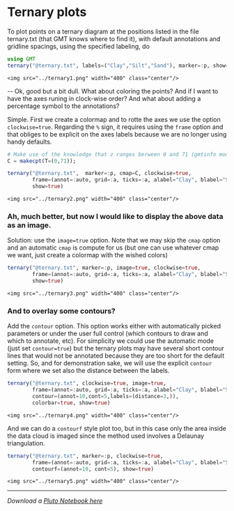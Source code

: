 # Ternary plots

To plot points on a ternary diagram at the positions listed in the file ternary.txt (that GMT knows where to find it), with default annotations and gridline spacings, using the specified labeling, do

```julia
using GMT
ternary("@ternary.txt", labels=("Clay","Silt","Sand"), marker=:p, show=true)
```

```@raw html
<img src="../ternary1.png" width="400" class="center"/>
```

-- Ok, good but a bit dull. What about coloring the points? And if I want to have the axes runing in clock-wise order? And what about adding a percentage symbol to the annotations?

Simple. First we create a colormap and to rotte the axes we use the option `clockwise=true`. Regarding the `%` sign, it requires using the `frame` option and that obliges to be explicit on the axes labels because we are no longer using handy defaults.

```julia
# Make use of the knowledge that z ranges berween 0 and 71 (gmtinfo module is a friend)
C = makecpt(T=(0,71));
```

```julia
ternary("@ternary.txt",  marker=:p, cmap=C, clockwise=true, 
        frame=(annot=:auto, grid=:a, ticks=:a, alabel="Clay", blabel="Silt", clabel="Sand", suffix=" %"),
        show=true)
```

```@raw html
<img src="../ternary2.png" width="400" class="center"/>
```

### Ah, much better, but now I would like to display the above data as an image.

Solution: use the `image=true` option. Note that we may skip the `cmap` option and an automatic `cmap` is compute for us (but one can use whatever cmap we want, just create a colormap with the wished colors)

```julia
ternary("@ternary.txt", marker=:p, image=true, clockwise=true,
        frame=(annot=:auto, grid=:a, ticks=:a, alabel="Clay", blabel="Silt", clabel="Sand", suffix=" %"),
        show=true)
```

```@raw html
<img src="../ternary3.png" width="400" class="center"/>
```

### And to overlay some contours?

Add the `contour` option. This option works either with automatically picked parameters or under the user full control (which contours to draw and which to annotate, etc). For simplicity we could use the automatic mode (just set `contour=true`) but the ternary plots may have several short contour lines that would not be annotated because they are too short for the default setting. So, and for demonstration sake, we will use the explicit `contour` form where we set also the distance between the labels.

```julia
ternary("@ternary.txt", clockwise=true, image=true, 
        frame=(annot=:auto, grid=:a, ticks=:a, alabel="Clay", blabel="Silt", clabel="Sand", suffix=" %"),
        contour=(annot=10,cont=5,labels=(distance=3,)),
        colorbar=true, show=true)
```

```@raw html
<img src="../ternary4.png" width="400" class="center"/>
```

And we can do a `contourf` style plot too, but in this case only the area inside the data cloud is imaged since the method used involves a Delaunay triangulation.

```julia
ternary("@ternary.txt", marker=:p, clockwise=true, 
        frame=(annot=:auto, grid=:a, ticks=:a, alabel="Clay", blabel="Silt", clabel="Sand", suffix=" %"),
        contourf=(annot=10, cont=5), show=true)
```

```@raw html
<img src="../ternary5.png" width="400" class="center"/>
```

---

*Download a [Pluto Notebook here](ternary.jl)*